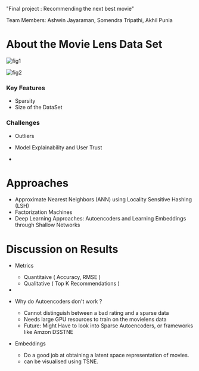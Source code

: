 "Final project : Recommending the next best movie" 

Team Members: Ashwin Jayaraman, Somendra Tripathi, Akhil Punia

# About the Movie Lens Data Set


![fig1](https://user-images.githubusercontent.com/16842872/50325175-57f48d00-0509-11e9-97ca-8c406aed473a.png)

![fig2](https://user-images.githubusercontent.com/16842872/50325188-693d9980-0509-11e9-9437-a31775814ac5.png)

### Key Features
- Sparsity
- Size of the DataSet

### Challenges
- Outliers

- Model Explainability and User Trust

- 

# Approaches
- Approximate Nearest Neighbors (ANN) using Locality Sensitive Hashing (LSH)
- Factorization Machines
- Deep Learning Approaches: Autoencoders and Learning Embeddings through Shallow Networks

# Discussion on Results
- Metrics
  - Quantitaive ( Accuracy, RMSE )
  - Qualitative ( Top K Recommendations )
- 

- Why do Autoencoders don't work ?
  - Cannot distinguish between a bad rating and a sparse data
  - Needs large GPU resources to train on the movielens data
  - Future: Might Have to look into Sparse Autoencoders, or frameworks like Amzon DSSTNE
- Embeddings
  - Do a good job at obtaining a latent space representation of movies.
  - can be visualised using TSNE.

